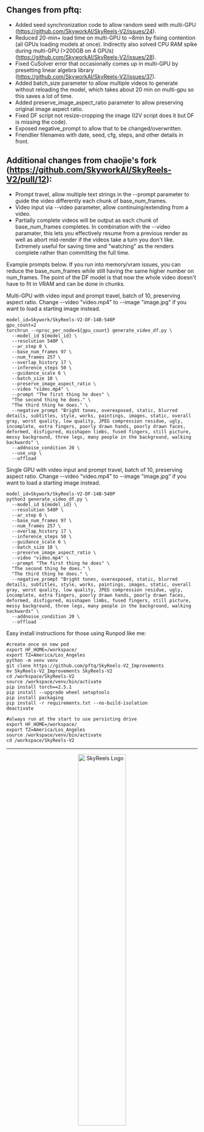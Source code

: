 ## Changes from pftq:
- Added seed synchronization code to allow random seed with multi-GPU (https://github.com/SkyworkAI/SkyReels-V2/issues/24).
- Reduced 20-min+ load time on multi-GPU to ~8min by fixing contention (all GPUs loading models at once). Indirectly also solved CPU RAM spike during multi-GPU (>200GB on 4 GPUs) (https://github.com/SkyworkAI/SkyReels-V2/issues/28).
- Fixed CuSolver error that occasionally comes up in multi-GPU by presetting linear algebra library (https://github.com/SkyworkAI/SkyReels-V2/issues/37).
- Added batch_size parameter to allow multiple videos to generate without reloading the model, which takes about 20 min on multi-gpu so this saves a lot of time.
- Added preserve_image_aspect_ratio parameter to allow preserving original image aspect ratio.
- Fixed DF script not resize-cropping the image (I2V script does it but DF is missing the code).
- Exposed negative_prompt to allow that to be changed/overwritten.
- Friendlier filenames with date, seed, cfg, steps, and other details in front.

## Additional changes from chaojie's fork (https://github.com/SkyworkAI/SkyReels-V2/pull/12):
- Prompt travel, allow multiple text strings in the --prompt parameter to guide the video differently each chunk of base_num_frames.
- Video input via --video parameter, allow continuing/extending from a video.
- Partially complete videos will be output as each chunk of base_num_frames completes.  In combination with the --video paramater, this lets you effectively resume from a previous render as well as abort mid-render if the videos take a turn you don't like.  Extremely useful for saving time and "watching" as the renders complete rather than committing the full time.

Example prompts below.  If you run into memory/vram issues, you can reduce the base_num_frames while still having the same higher number on num_frames.  The point of the DF model is that now the whole video doesn't have to fit in VRAM and can be done in chunks.

Multi-GPU with video input and prompt travel, batch of 10, preserving aspect ratio. 
Change --video "video.mp4" to --image "image.jpg" if you want to load a starting image instead.
```
model_id=Skywork/SkyReels-V2-DF-14B-540P
gpu_count=2
torchrun --nproc_per_node=${gpu_count} generate_video_df.py \
  --model_id ${model_id} \
  --resolution 540P \
  --ar_step 0 \
  --base_num_frames 97 \
  --num_frames 257 \
  --overlap_history 17 \
  --inference_steps 50 \
  --guidance_scale 6 \
  --batch_size 10 \
  --preserve_image_aspect_ratio \
  --video "video.mp4" \
  --prompt "The first thing he does" \
  "The second thing he does." \
  "The third thing he does." \
  --negative_prompt "Bright tones, overexposed, static, blurred details, subtitles, style, works, paintings, images, static, overall gray, worst quality, low quality, JPEG compression residue, ugly, incomplete, extra fingers, poorly drawn hands, poorly drawn faces, deformed, disfigured, misshapen limbs, fused fingers, still picture, messy background, three legs, many people in the background, walking backwards" \
  --addnoise_condition 20 \
  --use_usp \
  --offload
```

Single GPU with video input and prompt travel, batch of 10, preserving aspect ratio. 
Change --video "video.mp4" to --image "image.jpg" if you want to load a starting image instead.
```
model_id=Skywork/SkyReels-V2-DF-14B-540P
python3 generate_video_df.py \
  --model_id ${model_id} \
  --resolution 540P \
  --ar_step 0 \
  --base_num_frames 97 \
  --num_frames 257 \
  --overlap_history 17 \
  --inference_steps 50 \
  --guidance_scale 6 \
  --batch_size 10 \
  --preserve_image_aspect_ratio \
  --video "video.mp4" \
  --prompt "The first thing he does" \
  "The second thing he does." \
  "The third thing he does." \
  --negative_prompt "Bright tones, overexposed, static, blurred details, subtitles, style, works, paintings, images, static, overall gray, worst quality, low quality, JPEG compression residue, ugly, incomplete, extra fingers, poorly drawn hands, poorly drawn faces, deformed, disfigured, misshapen limbs, fused fingers, still picture, messy background, three legs, many people in the background, walking backwards" \
  --addnoise_condition 20 \
  --offload
```

Easy install instructions for those using Runpod like me:
```
#create once on new pod
export HF_HOME=/workspace/
export TZ=America/Los_Angeles
python -m venv venv
git clone https://github.com/pftq/SkyReels-V2_Improvements
mv SkyReels-V2_Improvements SkyReels-V2
cd /workspace/SkyReels-V2
source /workspace/venv/bin/activate
pip install torch==2.5.1
pip install --upgrade wheel setuptools
pip install packaging
pip install -r requirements.txt --no-build-isolation
deactivate

#always run at the start to use persisting drive
export HF_HOME=/workspace/
export TZ=America/Los_Angeles
source /workspace/venv/bin/activate
cd /workspace/SkyReels-V2
```

<hr>
<p align="center">
  <img src="assets/logo2.png" alt="SkyReels Logo" width="50%">
</p>

<h1 align="center">SkyReels V2: Infinite-Length Film Generative Model</h1> 

<p align="center">
📑 <a href="https://arxiv.org/pdf/2504.13074">Technical Report</a> · 👋 <a href="https://www.skyreels.ai/home?utm_campaign=github_SkyReels_V2" target="_blank">Playground</a> · 💬 <a href="https://discord.gg/PwM6NYtccQ" target="_blank">Discord</a> · 🤗 <a href="https://huggingface.co/collections/Skywork/skyreels-v2-6801b1b93df627d441d0d0d9" target="_blank">Hugging Face</a> · 🤖 <a href="https://www.modelscope.cn/collections/SkyReels-V2-f665650130b144" target="_blank">ModelScope</a>
</p>

---
Welcome to the **SkyReels V2** repository! Here, you'll find the model weights and inference code for our infinite-length film generative models. To the best of our knowledge, it represents the first open-source video generative model employing **AutoRegressive Diffusion-Forcing architecture** that achieves the **SOTA performance** among publicly available models.


## 🔥🔥🔥 News!!
* Apr 24, 2025: 🔥 We release the 720P models, [SkyReels-V2-DF-14B-720P](https://huggingface.co/Skywork/SkyReels-V2-DF-14B-720P) and [SkyReels-V2-I2V-14B-720P](https://huggingface.co/Skywork/SkyReels-V2-I2V-14B-720P). The former facilitates infinite-length autoregressive video generation, and the latter focuses on Image2Video synthesis.
* Apr 21, 2025: 👋 We release the inference code and model weights of [SkyReels-V2](https://huggingface.co/collections/Skywork/skyreels-v2-6801b1b93df627d441d0d0d9) Series Models and the video captioning model [SkyCaptioner-V1](https://huggingface.co/Skywork/SkyCaptioner-V1) .
* Apr 3, 2025: 🔥 We also release [SkyReels-A2](https://github.com/SkyworkAI/SkyReels-A2). This is an open-sourced controllable video generation framework capable of assembling arbitrary visual elements.
* Feb 18, 2025: 🔥 we released [SkyReels-A1](https://github.com/SkyworkAI/SkyReels-A1). This is an open-sourced and effective framework for portrait image animation.
* Feb 18, 2025: 🔥 We released [SkyReels-V1](https://github.com/SkyworkAI/SkyReels-V1). This is the first and most advanced open-source human-centric video foundation model.

## 🎥 Demos
<table>
  <tr>
    <td align="center">
      <video src="https://github.com/user-attachments/assets/f6f9f9a7-5d5f-433c-9d73-d8d593b7ad25" width="100%"></video>
    </td>
    <td align="center">
      <video src="https://github.com/user-attachments/assets/0eb13415-f4d9-4aaf-bcd3-3031851109b9" width="100%"></video>
    </td>
    <td align="center">
      <video src="https://github.com/user-attachments/assets/dcd16603-5bf4-4786-8e4d-1ed23889d07a" width="100%"></video>
    </td>
  </tr>
</table>
The demos above showcase 30-second videos generated using our SkyReels-V2 Diffusion Forcing model.


## 📑 TODO List

- [x] <a href="https://arxiv.org/pdf/2504.13074">Technical Report</a>
- [x] Checkpoints of the 14B and 1.3B Models Series
- [x] Single-GPU & Multi-GPU Inference Code
- [x] <a href="https://huggingface.co/Skywork/SkyCaptioner-V1">SkyCaptioner-V1</a>: A Video Captioning Model
- [x] Prompt Enhancer
- [ ] Diffusers integration
- [ ] Checkpoints of the 5B Models Series
- [ ] Checkpoints of the Camera Director Models
- [ ] Checkpoints of the Step & Guidance Distill Model


## 🚀 Quickstart

#### Installation
```shell
# clone the repository.
git clone https://github.com/SkyworkAI/SkyReels-V2
cd SkyReels-V2
# Install dependencies. Test environment uses Python 3.10.12.
pip install -r requirements.txt
```

#### Model Download
You can download our models from Hugging Face:
<table>
  <thead>
    <tr>
      <th>Type</th>
      <th>Model Variant</th>
      <th>Recommended Height/Width/Frame</th>
      <th>Link</th>
    </tr>
  </thead>
  <tbody>
    <tr>
      <td rowspan="5">Diffusion Forcing</td>
      <td>1.3B-540P</td>
      <td>544 * 960 * 97f</td>
      <td>🤗 <a href="https://huggingface.co/Skywork/SkyReels-V2-DF-1.3B-540P">Huggingface</a> 🤖 <a href="https://www.modelscope.cn/models/Skywork/SkyReels-V2-DF-1.3B-540P">ModelScope</a></td>
    </tr>
    <tr>
      <td>5B-540P</td>
      <td>544 * 960 * 97f</td>
      <td>Coming Soon</td>
    </tr>
    <tr>
      <td>5B-720P</td>
      <td>720 * 1280 * 121f</td>
      <td>Coming Soon</td>
    </tr>
    <tr>
      <td>14B-540P</td>
      <td>544 * 960 * 97f</td>
      <td>🤗 <a href="https://huggingface.co/Skywork/SkyReels-V2-DF-14B-540P">Huggingface</a> 🤖 <a href="https://www.modelscope.cn/models/Skywork/SkyReels-V2-DF-14B-540P">ModelScope</a></td>
    </tr>
    <tr>
      <td>14B-720P</td>
      <td>720 * 1280 * 121f</td>
      <td>🤗 <a href="https://huggingface.co/Skywork/SkyReels-V2-DF-14B-720P">Huggingface</a> 🤖 <a href="https://www.modelscope.cn/models/Skywork/SkyReels-V2-DF-14B-720P">ModelScope</a></td>
    </tr>
    <tr>
      <td rowspan="5">Text-to-Video</td>
      <td>1.3B-540P</td>
      <td>544 * 960 * 97f</td>
      <td>Coming Soon</td>
    </tr>
    <tr>
      <td>5B-540P</td>
      <td>544 * 960 * 97f</td>
      <td>Coming Soon</td>
    </tr>
    <tr>
      <td>5B-720P</td>
      <td>720 * 1280 * 121f</td>
      <td>Coming Soon</td>
    </tr>
    <tr>
      <td>14B-540P</td>
      <td>544 * 960 * 97f</td>
      <td>🤗 <a href="https://huggingface.co/Skywork/SkyReels-V2-T2V-14B-540P">Huggingface</a> 🤖 <a href="https://www.modelscope.cn/models/Skywork/SkyReels-V2-T2V-14B-540P">ModelScope</a></td>
    </tr>
    <tr>
      <td>14B-720P</td>
      <td>720 * 1280 * 121f</td>
      <td>🤗 <a href="https://huggingface.co/Skywork/SkyReels-V2-T2V-14B-720P">Huggingface</a> 🤖 <a href="https://www.modelscope.cn/models/Skywork/SkyReels-V2-T2V-14B-720P">ModelScope</a></td>
    </tr>
    <tr>
      <td rowspan="5">Image-to-Video</td>
      <td>1.3B-540P</td>
      <td>544 * 960 * 97f</td>
      <td>🤗 <a href="https://huggingface.co/Skywork/SkyReels-V2-I2V-1.3B-540P">Huggingface</a> 🤖 <a href="https://www.modelscope.cn/models/Skywork/SkyReels-V2-I2V-1.3B-540P">ModelScope</a></td>
    </tr>
    <tr>
      <td>5B-540P</td>
      <td>544 * 960 * 97f</td>
      <td>Coming Soon</td>
    </tr>
    <tr>
      <td>5B-720P</td>
      <td>720 * 1280 * 121f</td>
      <td>Coming Soon</td>
    </tr>
    <tr>
      <td>14B-540P</td>
      <td>544 * 960 * 97f</td>
      <td>🤗 <a href="https://huggingface.co/Skywork/SkyReels-V2-I2V-14B-540P">Huggingface</a> 🤖 <a href="https://www.modelscope.cn/models/Skywork/SkyReels-V2-I2V-14B-540P">ModelScope</a></td>
    </tr>
    <tr>
      <td>14B-720P</td>
      <td>720 * 1280 * 121f</td>
      <td>🤗 <a href="https://huggingface.co/Skywork/SkyReels-V2-I2V-14B-720P">Huggingface</a> 🤖 <a href="https://www.modelscope.cn/models/Skywork/SkyReels-V2-I2V-14B-720P">ModelScope</a></td>
    </tr>
    <tr>
      <td rowspan="3">Camera Director</td>
      <td>5B-540P</td>
      <td>544 * 960 * 97f</td>
      <td>Coming Soon</td>
    </tr>
    <tr>
      <td>5B-720P</td>
      <td>720 * 1280 * 121f</td>
      <td>Coming Soon</td>
    </tr>
    <tr>
      <td>14B-720P</td>
      <td>720 * 1280 * 121f</td>
      <td>Coming Soon</td>
    </tr>
  </tbody>
</table>

After downloading, set the model path in your generation commands:


#### Single GPU Inference

- **Diffusion Forcing for Long Video Generation**

The <a href="https://arxiv.org/abs/2407.01392">**Diffusion Forcing**</a> version model allows us to generate Infinite-Length videos. This model supports both **text-to-video (T2V)** and **image-to-video (I2V)** tasks, and it can perform inference in both synchronous and asynchronous modes. Here we demonstrate 2 running scripts as examples for long video generation. If you want to adjust the inference parameters, e.g., the duration of video, inference mode, read the Note below first.

synchronous generation for 10s video
```shell
model_id=Skywork/SkyReels-V2-DF-14B-540P
# synchronous inference
python3 generate_video_df.py \
  --model_id ${model_id} \
  --resolution 540P \
  --ar_step 0 \
  --base_num_frames 97 \
  --num_frames 257 \
  --overlap_history 17 \
  --prompt "A graceful white swan with a curved neck and delicate feathers swimming in a serene lake at dawn, its reflection perfectly mirrored in the still water as mist rises from the surface, with the swan occasionally dipping its head into the water to feed." \
  --addnoise_condition 20 \
  --offload \
  --teacache \
  --use_ret_steps \
  --teacache_thresh 0.3
```

asynchronous generation for 30s video
```shell
model_id=Skywork/SkyReels-V2-DF-14B-540P
# asynchronous inference
python3 generate_video_df.py \
  --model_id ${model_id} \
  --resolution 540P \
  --ar_step 5 \
  --causal_block_size 5 \
  --base_num_frames 97 \
  --num_frames 737 \
  --overlap_history 17 \
  --prompt "A graceful white swan with a curved neck and delicate feathers swimming in a serene lake at dawn, its reflection perfectly mirrored in the still water as mist rises from the surface, with the swan occasionally dipping its head into the water to feed." \
  --addnoise_condition 20 \
  --offload
```

> **Note**: 
> - If you want to run the **image-to-video (I2V)** task, add `--image ${image_path}` to your command and it is also better to use **text-to-video (T2V)**-like prompt which includes some descriptions of the first-frame image.
> - For long video generation, you can just switch the `--num_frames`, e.g., `--num_frames 257` for 10s video, `--num_frames 377` for 15s video, `--num_frames 737` for 30s video, `--num_frames 1457` for 60s video. The number is not strictly aligned with the logical frame number for specified time duration, but it is aligned with some training parameters, which means it may perform better. When you use asynchronous inference with causal_block_size > 1, the `--num_frames` should be carefully set.
> - You can use `--ar_step 5` to enable asynchronous inference. When asynchronous inference, `--causal_block_size 5` is recommended while it is not supposed to be set for synchronous generation. REMEMBER that the frame latent number inputted into the model in every iteration, e.g., base frame latent number (e.g., (97-1)//4+1=25 for base_num_frames=97) and (e.g., (237-97-(97-17)x1+17-1)//4+1=20 for base_num_frames=97, num_frames=237, overlap_history=17) for the last iteration, MUST be divided by causal_block_size. If you find it too hard to calculate and set proper values, just use our recommended setting above :). Asynchronous inference will take more steps to diffuse the whole sequence which means it will be SLOWER than synchronous mode. In our experiments, asynchronous inference may improve the instruction following and visual consistent performance.
> - To reduce peak VRAM, just lower the `--base_num_frames`, e.g., to 77 or 57, while keeping the same generative length `--num_frames` you want to generate. This may slightly reduce video quality, and it should not be set too small.
> - `--addnoise_condition` is used to help smooth the long video generation by adding some noise to the clean condition. Too large noise can cause the inconsistency as well. 20 is a recommended value, and you may try larger ones, but it is recommended to not exceed 50.
> - Generating a 540P video using the 1.3B model requires approximately 14.7GB peak VRAM, while the same resolution video using the 14B model demands around 51.2GB peak VRAM.

- **Text To Video & Image To Video**

```shell
# run Text-to-Video Generation
model_id=Skywork/SkyReels-V2-T2V-14B-540P
python3 generate_video.py \
  --model_id ${model_id} \
  --resolution 540P \
  --num_frames 97 \
  --guidance_scale 6.0 \
  --shift 8.0 \
  --fps 24 \
  --prompt "A serene lake surrounded by towering mountains, with a few swans gracefully gliding across the water and sunlight dancing on the surface." \
  --offload \
  --teacache \
  --use_ret_steps \
  --teacache_thresh 0.3
```
> **Note**: 
> - When using an **image-to-video (I2V)** model, you must provide an input image using the `--image  ${image_path}` parameter. The `--guidance_scale 5.0` and `--shift 3.0` is recommended for I2V model.
> - Generating a 540P video using the 1.3B model requires approximately 14.7GB peak VRAM, while the same resolution video using the 14B model demands around 43.4GB peak VRAM.


- **Prompt Enhancer**

The prompt enhancer is implemented based on <a href="https://huggingface.co/Qwen/Qwen2.5-32B-Instruct">Qwen2.5-32B-Instruct</a> and  is utilized via the `--prompt_enhancer` parameter. It works ideally for short prompts, while for long prompts, it might generate an excessively lengthy prompt that could lead to over-saturation in the generative video. Note the peak memory of GPU is 64G+ if you use `--prompt_enhancer`. If you want to obtain the enhanced prompt separately, you can also run the prompt_enhancer script separately for testing. The steps are as follows:

```shell
cd skyreels_v2_infer/pipelines
python3 prompt_enhancer.py --prompt "A serene lake surrounded by towering mountains, with a few swans gracefully gliding across the water and sunlight dancing on the surface."
```
> **Note**: 
> - `--prompt_enhancer` is not allowed if using `--use_usp`. We recommend running the skyreels_v2_infer/pipelines/prompt_enhancer.py script first to generate enhanced prompt before enabling the `--use_usp` parameter.


**Advanced Configuration Options**

Below are the key parameters you can customize for video generation:

| Parameter | Recommended Value | Description |
|:----------------------:|:---------:|:-----------------------------------------:|
| --prompt |  | Text description for generating your video |
| --image |  | Path to input image for image-to-video generation |
| --resolution | 540P or 720P | Output video resolution (select based on model type) |
| --num_frames | 97 or 121 | Total frames to generate (**97 for 540P models**, **121 for 720P models**) |
| --inference_steps | 50 | Number of denoising steps |
| --fps | 24 | Frames per second in the output video |
| --shift | 8.0 or 5.0 | Flow matching scheduler parameter (**8.0 for T2V**, **5.0 for I2V**) |
| --guidance_scale | 6.0 or 5.0 | Controls text adherence strength (**6.0 for T2V**, **5.0 for I2V**) |
| --seed |  | Fixed seed for reproducible results (omit for random generation) |
| --offload | True | Offloads model components to CPU to reduce VRAM usage (recommended) |
| --use_usp | True | Enables multi-GPU acceleration with xDiT USP |
| --outdir | ./video_out | Directory where generated videos will be saved |
| --prompt_enhancer | True | Expand the prompt into a more detailed description |
| --teacache | False | Enables teacache for faster inference |
| --teacache_thresh | 0.2 | Higher speedup will cause to worse quality |
| --use_ret_steps | False | Retention Steps for teacache |

**Diffusion Forcing Additional Parameters**
| Parameter | Recommended Value | Description |
|:----------------------:|:---------:|:-----------------------------------------:|
| --ar_step | 0 | Controls asynchronous inference (0 for synchronous mode) |
| --base_num_frames | 97 or 121 | Base frame count (**97 for 540P**, **121 for 720P**) |
| --overlap_history | 17 | Number of frames to overlap for smooth transitions in long videos |
| --addnoise_condition | 20 | Improves consistency in long video generation |
| --causal_block_size | 5 | Recommended when using asynchronous inference (--ar_step > 0) |

#### Multi-GPU inference using xDiT USP

We use [xDiT](https://github.com/xdit-project/xDiT) USP to accelerate inference.  For example, to generate a video with 2 GPUs, you can use the following command:
- **Diffusion Forcing**
```shell
model_id=Skywork/SkyReels-V2-DF-14B-540P
# diffusion forcing synchronous inference
torchrun --nproc_per_node=2 generate_video_df.py \
  --model_id ${model_id} \
  --resolution 540P \
  --ar_step 0 \
  --base_num_frames 97 \
  --num_frames 257 \
  --overlap_history 17 \
  --prompt "A graceful white swan with a curved neck and delicate feathers swimming in a serene lake at dawn, its reflection perfectly mirrored in the still water as mist rises from the surface, with the swan occasionally dipping its head into the water to feed." \
  --addnoise_condition 20 \
  --use_usp \
  --offload \
  --seed 42
```
- **Text To Video & Image To Video**
```shell
# run Text-to-Video Generation
model_id=Skywork/SkyReels-V2-T2V-14B-540P
torchrun --nproc_per_node=2 generate_video.py \
  --model_id ${model_id} \
  --resolution 540P \
  --num_frames 97 \
  --guidance_scale 6.0 \
  --shift 8.0 \
  --fps 24 \
  --offload \
  --prompt "A serene lake surrounded by towering mountains, with a few swans gracefully gliding across the water and sunlight dancing on the surface." \
  --use_usp \
  --seed 42
```
> **Note**: 
> - When using an **image-to-video (I2V)** model, you must provide an input image using the `--image  ${image_path}` parameter. The `--guidance_scale 5.0` and `--shift 3.0` is recommended for I2V model.


## Contents
  - [Abstract](#abstract)
  - [Methodology of SkyReels-V2](#methodology-of-skyreels-v2)
  - [Key Contributions of SkyReels-V2](#key-contributions-of-skyreels-v2)
    - [Video Captioner](#video-captioner)
    - [Reinforcement Learning](#reinforcement-learning)
    - [Diffusion Forcing](#diffusion-forcing)
    - [High-Quality Supervised Fine-Tuning(SFT)](#high-quality-supervised-fine-tuning-sft)
  - [Performance](#performance)
  - [Acknowledgements](#acknowledgements)
  - [Citation](#citation)
---

## Abstract
Recent advances in video generation have been driven by diffusion models and autoregressive frameworks, yet critical challenges persist in harmonizing prompt adherence, visual quality, motion dynamics, and duration: compromises in motion dynamics to enhance temporal visual quality, constrained video duration (5-10 seconds) to prioritize resolution, and inadequate shot-aware generation stemming from general-purpose MLLMs' inability to interpret cinematic grammar, such as shot composition, actor expressions, and camera motions. These intertwined limitations hinder realistic long-form synthesis and professional film-style generation. 

To address these limitations, we introduce SkyReels-V2, the world's first infinite-length film generative model using a Diffusion Forcing framework. Our approach synergizes Multi-modal Large Language Models (MLLM), Multi-stage Pretraining, Reinforcement Learning, and Diffusion Forcing techniques to achieve comprehensive optimization. Beyond its technical innovations, SkyReels-V2 enables multiple practical applications, including Story Generation, Image-to-Video Synthesis, Camera Director functionality, and multi-subject consistent video generation through our <a href="https://github.com/SkyworkAI/SkyReels-A2">Skyreels-A2</a> system.

## Methodology of SkyReels-V2

The SkyReels-V2 methodology consists of several interconnected components. It starts with a comprehensive data processing pipeline that prepares various quality training data. At its core is the Video Captioner architecture, which provides detailed annotations for video content. The system employs a multi-task pretraining strategy to build fundamental video generation capabilities. Post-training optimization includes Reinforcement Learning to enhance motion quality, Diffusion Forcing Training for generating extended videos, and High-quality Supervised Fine-Tuning (SFT) stages for visual refinement. The model runs on optimized computational infrastructure for efficient training and inference. SkyReels-V2 supports multiple applications, including Story Generation, Image-to-Video Synthesis, Camera Director functionality, and Elements-to-Video Generation.

<p align="center">
  <img src="assets/main_pipeline.jpg" alt="mainpipeline" width="100%">
</p>

## Key Contributions of SkyReels-V2

#### Video Captioner

<a href="https://huggingface.co/Skywork/SkyCaptioner-V1">SkyCaptioner-V1</a> serves as our video captioning model for data annotation. This model is trained on the captioning result from the base model <a href="https://huggingface.co/Qwen/Qwen2.5-VL-72B-Instruct">Qwen2.5-VL-72B-Instruct</a> and the sub-expert captioners on a balanced video data. The balanced video data is a carefully curated dataset of approximately 2 million videos to ensure conceptual balance and annotation quality. Built upon the <a href="https://huggingface.co/Qwen/Qwen2.5-VL-7B-Instruct">Qwen2.5-VL-7B-Instruct</a> foundation model, <a href="https://huggingface.co/Skywork/SkyCaptioner-V1">SkyCaptioner-V1</a> is fine-tuned to enhance performance in domain-specific video captioning tasks. To compare the performance with the SOTA models, we conducted a manual assessment of accuracy across different captioning fields using a test set of 1,000 samples. The proposed <a href="https://huggingface.co/Skywork/SkyCaptioner-V1">SkyCaptioner-V1</a> achieves the highest average accuracy among the baseline models, and show a dramatic result in the shot related fields

<p align="center">
<table align="center">
  <thead>
    <tr>
      <th>model</th>
      <th><a href="https://huggingface.co/Qwen/Qwen2.5-VL-7B-Instruct">Qwen2.5-VL-7B-Ins.</a></th>
      <th><a href="https://huggingface.co/Qwen/Qwen2.5-VL-72B-Instruct">Qwen2.5-VL-72B-Ins.</a></th>
      <th><a href="https://huggingface.co/omni-research/Tarsier2-Recap-7b">Tarsier2-Recap-7b</a></th>
      <th><a href="https://huggingface.co/Skywork/SkyCaptioner-V1">SkyCaptioner-V1</th>
    </tr>
  </thead>
  <tbody>
    <tr>
      <td>Avg accuracy</td>
      <td>51.4%</td>
      <td>58.7%</td>
      <td>49.4%</td>
      <td><strong>76.3%</strong></td>
    </tr>
    <tr>
      <td>shot type</td>
      <td>76.8%</td>
      <td>82.5%</td>
      <td>60.2%</td>
      <td><strong>93.7%</strong></td>
    </tr>
    <tr>
      <td>shot angle</td>
      <td>60.0%</td>
      <td>73.7%</td>
      <td>52.4%</td>
      <td><strong>89.8%</strong></td>
    </tr>
    <tr>
      <td>shot position</td>
      <td>28.4%</td>
      <td>32.7%</td>
      <td>23.6%</td>
      <td><strong>83.1%</strong></td>
    </tr>
    <tr>
      <td>camera motion</td>
      <td>62.0%</td>
      <td>61.2%</td>
      <td>45.3%</td>
      <td><strong>85.3%</strong></td>
    </tr>
    <tr>
      <td>expression</td>
      <td>43.6%</td>
      <td>51.5%</td>
      <td>54.3%</td>
      <td><strong>68.8%</strong></td>
    </tr>
    <tr>
      <td colspan="5" style="text-align: center; border-bottom: 1px solid #ddd; padding: 8px;"></td>
    </tr>
    <tr>
      <td>TYPES_type</td>
      <td>43.5%</td>
      <td>49.7%</td>
      <td>47.6%</td>
      <td><strong>82.5%</strong></td>
    </tr>
    <tr>
      <td>TYPES_sub_type</td>
      <td>38.9%</td>
      <td>44.9%</td>
      <td>45.9%</td>
      <td><strong>75.4%</strong></td>
    </tr>
    <tr>
      <td>appearance</td>
      <td>40.9%</td>
      <td>52.0%</td>
      <td>45.6%</td>
      <td><strong>59.3%</strong></td>
    </tr>
    <tr>
      <td>action</td>
      <td>32.4%</td>
      <td>52.0%</td>
      <td><strong>69.8%</strong></td>
      <td>68.8%</td>
    </tr>
    <tr>
      <td>position</td>
      <td>35.4%</td>
      <td>48.6%</td>
      <td>45.5%</td>
      <td><strong>57.5%</strong></td>
    </tr>
    <tr>
      <td>is_main_subject</td>
      <td>58.5%</td>
      <td>68.7%</td>
      <td>69.7%</td>
      <td><strong>80.9%</strong></td>
    </tr>
    <tr>
      <td>environment</td>
      <td>70.4%</td>
      <td><strong>72.7%</strong></td>
      <td>61.4%</td>
      <td>70.5%</td>
    </tr>
    <tr>
      <td>lighting</td>
      <td>77.1%</td>
      <td><strong>80.0%</strong></td>
      <td>21.2%</td>
      <td>76.5%</td>
    </tr>
  </tbody>
</table>
</p>

#### Reinforcement Learning
Inspired by the previous success in LLM, we propose to enhance the performance of the generative model by Reinforcement Learning. Specifically, we focus on the motion quality because we find that the main drawback of our generative model is:

- the generative model does not handle well with large, deformable motions. 
- the generated videos may violate the physical law.

To avoid the degradation in other metrics, such as text alignment and video quality, we ensure the preference data pairs have comparable text alignment and video quality, while only the motion quality varies. This requirement poses greater challenges in obtaining preference annotations due to the inherently higher costs of human annotation. To address this challenge, we propose a semi-automatic pipeline that strategically combines automatically generated motion pairs and human annotation results. This hybrid approach not only enhances the data scale but also improves alignment with human preferences through curated quality control. Leveraging this enhanced dataset, we first train a specialized reward model to capture the generic motion quality differences between paired samples. This learned reward function subsequently guides the sample selection process for Direct Preference Optimization (DPO), enhancing the motion quality of the generative model.

#### Diffusion Forcing

We introduce the Diffusion Forcing Transformer to unlock our model’s ability to generate long videos. Diffusion Forcing is a training and sampling strategy where each token is assigned an independent noise level. This allows tokens to be denoised according to arbitrary, per-token schedules. Conceptually, this approach functions as a form of partial masking: a token with zero noise is fully unmasked, while complete noise fully masks it. Diffusion Forcing trains the model to "unmask" any combination of variably noised tokens, using the cleaner tokens as conditional information to guide the recovery of noisy ones. Building on this, our Diffusion Forcing Transformer can extend video generation indefinitely based on the last frames of the previous segment. Note that the synchronous full sequence diffusion is a special case of Diffusion Forcing, where all tokens share the same noise level. This relationship allows us to fine-tune the Diffusion Forcing Transformer from a full-sequence diffusion model.

#### High-Quality Supervised Fine-Tuning (SFT)

We implement two sequential high-quality supervised fine-tuning (SFT) stages at 540p and 720p resolutions respectively, with the initial SFT phase conducted immediately after pretraining but prior to reinforcement learning (RL) stage.This first-stage SFT serves as a conceptual equilibrium trainer, building upon the foundation model’s pretraining outcomes that utilized only fps24 video data, while strategically removing FPS embedding components to streamline thearchitecture. Trained with the high-quality concept-balanced samples, this phase establishes optimized initialization parameters for subsequent training processes. Following this, we execute a secondary high-resolution SFT at 720p after completing the diffusion forcing stage, incorporating identical loss formulations and the higher-quality concept-balanced datasets by the manually filter. This final refinement phase focuses on resolution increase such that the overall video quality will be further enhanced.

## Performance

To comprehensively evaluate our proposed method, we construct the SkyReels-Bench for human assessment and leveraged the open-source <a href="https://github.com/Vchitect/VBench">V-Bench</a> for automated evaluation. This allows us to compare our model with the state-of-the-art (SOTA) baselines, including both open-source and proprietary models.

#### Human Evaluation

For human evaluation, we design SkyReels-Bench with 1,020 text prompts, systematically assessing three dimensions: Instruction Adherence, Motion Quality, Consistency and Visual Quality. This benchmark is designed to evaluate both text-to-video (T2V) and image-to-video (I2V) generation models, providing comprehensive assessment across different generation paradigms. To ensure fairness, all models were evaluated under default settings with consistent resolutions, and no post-generation filtering was applied.

- Text To Video Models

<p align="center">
<table align="center">
  <thead>
    <tr>
      <th>Model Name</th>
      <th>Average</th>
      <th>Instruction Adherence</th>
      <th>Consistency</th>
      <th>Visual Quality</th>
      <th>Motion Quality</th>
    </tr>
  </thead>
  <tbody>
    <tr>
      <td><a href="https://runwayml.com/research/introducing-gen-3-alpha">Runway-Gen3 Alpha</a></td>
      <td>2.53</td>
      <td>2.19</td>
      <td>2.57</td>
      <td>3.23</td>
      <td>2.11</td>
    </tr>
    <tr>
      <td><a href="https://github.com/Tencent/HunyuanVideo">HunyuanVideo-13B</a></td>
      <td>2.82</td>
      <td>2.64</td>
      <td>2.81</td>
      <td>3.20</td>
      <td>2.61</td>
    </tr>
    <tr>
      <td><a href="https://klingai.com">Kling-1.6 STD Mode</a></td>
      <td>2.99</td>
      <td>2.77</td>
      <td>3.05</td>
      <td>3.39</td>
      <td><strong>2.76</strong></td>
    </tr>
    <tr>
      <td><a href="https://hailuoai.video">Hailuo-01</a></td>
      <td>3.0</td>
      <td>2.8</td>
      <td>3.08</td>
      <td>3.29</td>
      <td>2.74</td>
    </tr>
    <tr>
      <td><a href="https://github.com/Wan-Video/Wan2.1">Wan2.1-14B</a></td>
      <td>3.12</td>
      <td>2.91</td>
      <td>3.31</td>
      <td><strong>3.54</strong></td>
      <td>2.71</td>
    </tr>
    <tr>
      <td>SkyReels-V2</td>
      <td><strong>3.14</strong></td>
      <td><strong>3.15</strong></td>
      <td><strong>3.35</strong></td>
      <td>3.34</td>
      <td>2.74</td>
    </tr>
  </tbody>
</table>
</p>

The evaluation demonstrates that our model achieves significant advancements in **instruction adherence (3.15)** compared to baseline methods, while maintaining competitive performance in **motion quality (2.74)** without sacrificing the **consistency (3.35)**. 

- Image To Video Models

<p align="center">
<table align="center">
  <thead>
    <tr>
      <th>Model</th>
      <th>Average</th>
      <th>Instruction Adherence</th>
      <th>Consistency</th>
      <th>Visual Quality</th>
      <th>Motion Quality</th>
    </tr>
  </thead>
  <tbody>
    <tr>
      <td><a href="https://github.com/Tencent/HunyuanVideo">HunyuanVideo-13B</a></td>
      <td>2.84</td>
      <td>2.97</td>
      <td>2.95</td>
      <td>2.87</td>
      <td>2.56</td>
    </tr>
    <tr>
      <td><a href="https://github.com/Wan-Video/Wan2.1">Wan2.1-14B</a></td>
      <td>2.85</td>
      <td>3.10</td>
      <td>2.81</td>
      <td>3.00</td>
      <td>2.48</td>
    </tr>
    <tr>
      <td><a href="https://hailuoai.video">Hailuo-01</a></td>
      <td>3.05</td>
      <td>3.31</td>
      <td>2.58</td>
      <td>3.55</td>
      <td>2.74</td>
    </tr>
    <tr>
      <td><a href="https://klingai.com">Kling-1.6 Pro Mode</a></td>
      <td>3.4</td>
      <td>3.56</td>
      <td>3.03</td>
      <td>3.58</td>
      <td>3.41</td>
    </tr>
    <tr>
      <td><a href="https://runwayml.com/research/introducing-runway-gen-4">Runway-Gen4</a></td>
      <td>3.39</td>
      <td>3.75</td>
      <td>3.2</td>
      <td>3.4</td>
      <td>3.37</td>
    </tr>
    <tr>
      <td>SkyReels-V2-DF</td>
      <td>3.24</td>
      <td>3.64</td>
      <td>3.21</td>
      <td>3.18</td>
      <td>2.93</td>
    </tr>
    <tr>
      <td>SkyReels-V2-I2V</td>
      <td>3.29</td>
      <td>3.42</td>
      <td>3.18</td>
      <td>3.56</td>
      <td>3.01</td>
    </tr>
  </tbody>
</table>
</p>

Our results demonstrate that both **SkyReels-V2-I2V (3.29)** and **SkyReels-V2-DF (3.24)** achieve state-of-the-art performance among open-source models, significantly outperforming HunyuanVideo-13B (2.84) and Wan2.1-14B (2.85) across all quality dimensions. With an average score of 3.29, SkyReels-V2-I2V demonstrates comparable performance to proprietary models Kling-1.6 (3.4) and Runway-Gen4 (3.39).


#### VBench
To objectively compare SkyReels-V2 Model against other leading open-source Text-To-Video models, we conduct comprehensive evaluations using the public benchmark <a href="https://github.com/Vchitect/VBench">V-Bench</a>. Our evaluation specifically leverages the benchmark’s longer version prompt. For fair comparison with baseline models, we strictly follow their recommended setting for inference. 

<p align="center">
<table align="center">
  <thead>
    <tr>
      <th>Model</th>
      <th>Total Score</th>
      <th>Quality Score</th>
      <th>Semantic Score</th>
    </tr>
  </thead>
  <tbody>
    <tr>
      <td><a href="https://github.com/hpcaitech/Open-Sora">OpenSora 2.0</a></td>
      <td>81.5 %</td>
      <td>82.1 %</td>
      <td>78.2 %</td>
    </tr>
    <tr>
      <td><a href="https://github.com/THUDM/CogVideo">CogVideoX1.5-5B</a></td>
      <td>80.3 %</td>
      <td>80.9 %</td>
      <td>77.9 %</td>
    </tr>
    <tr>
      <td><a href="https://github.com/Tencent/HunyuanVideo">HunyuanVideo-13B</a></td>
      <td>82.7 %</td>
      <td>84.4 %</td>
      <td>76.2 %</td>
    </tr>
    <tr>
      <td><a href="https://github.com/Wan-Video/Wan2.1">Wan2.1-14B</a></td>
      <td>83.7 %</td>
      <td>84.2 %</td>
      <td><strong>81.4 %</strong></td>
    </tr>
    <tr>
      <td>SkyReels-V2</td>
      <td><strong>83.9 %</strong></td>
      <td><strong>84.7 %</strong></td>
      <td>80.8 %</td>
    </tr>
  </tbody>
</table>
</p>

The VBench results demonstrate that SkyReels-V2 outperforms all compared models including HunyuanVideo-13B and Wan2.1-14B, With the highest **total score (83.9%)** and **quality score (84.7%)**. In this evaluation, the semantic score is slightly lower than Wan2.1-14B, while we outperform Wan2.1-14B in human evaluations, with the primary gap attributed to V-Bench’s insufficient evaluation of shot-scenario semantic adherence.
 
## Acknowledgements
We would like to thank the contributors of <a href="https://github.com/Wan-Video/Wan2.1">Wan 2.1</a>, <a href="https://github.com/xdit-project/xDiT">XDit</a> and <a href="https://qwenlm.github.io/blog/qwen2.5/">Qwen 2.5</a> repositories, for their open research and contributions.

## Citation

```bibtex
@misc{chen2025skyreelsv2infinitelengthfilmgenerative,
      title={SkyReels-V2: Infinite-length Film Generative Model}, 
      author={Guibin Chen and Dixuan Lin and Jiangping Yang and Chunze Lin and Junchen Zhu and Mingyuan Fan and Hao Zhang and Sheng Chen and Zheng Chen and Chengcheng Ma and Weiming Xiong and Wei Wang and Nuo Pang and Kang Kang and Zhiheng Xu and Yuzhe Jin and Yupeng Liang and Yubing Song and Peng Zhao and Boyuan Xu and Di Qiu and Debang Li and Zhengcong Fei and Yang Li and Yahui Zhou},
      year={2025},
      eprint={2504.13074},
      archivePrefix={arXiv},
      primaryClass={cs.CV},
      url={https://arxiv.org/abs/2504.13074}, 
}
```
